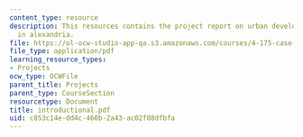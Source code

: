 ```yaml
---
content_type: resource
description: This resources contains the project report on urban development and analysis
  in alexandria.
file: https://ol-ocw-studio-app-qa.s3.amazonaws.com/courses/4-175-case-studies-in-city-form-fall-2005/c853c14edd4c460b2a43ac02f08dfbfa_introductional.pdf
file_type: application/pdf
learning_resource_types:
- Projects
ocw_type: OCWFile
parent_title: Projects
parent_type: CourseSection
resourcetype: Document
title: introductional.pdf
uid: c853c14e-dd4c-460b-2a43-ac02f08dfbfa
---
```

